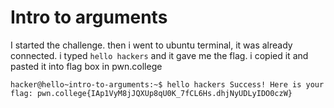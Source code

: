 # Intro to arguments

I started the challenge.
then i went to ubuntu terminal, it was already connected.
i typed `hello hackers` and it gave me the flag.
i copied it and pasted it into flag box in pwn.college

`hacker@hello~intro-to-arguments:~$ hello hackers
Success! Here is your flag:
pwn.college{IAp1VyM8jJQXUp8qU0K_7fCL6Hs.dhjNyUDLyIDO0czW}`
